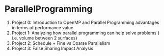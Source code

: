 # ParallelProgramming

1. Project 0: Introduction to OpenMP and Parallel Programming advantages in terms of performance value
2. Project 1: Analyzing how parallel programming can help solve problems ( i.e. volume between 2 surfaces)
3. Project 2: Schedule + Fine vs Coarse Parallelism
4. Project 3: False Sharing Impact Analysis 
